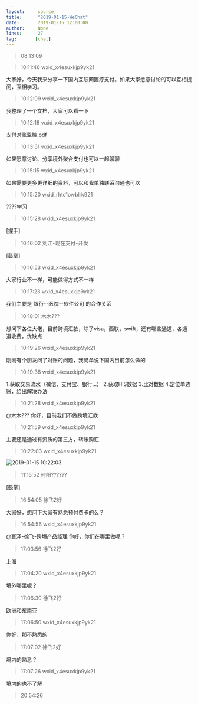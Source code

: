 ```yaml
---
layout:     source 
title:      "2019-01-15-WeChat"
date:       2019-01-15 12:00:00
author:     None
lines:      27 
tag:       [chat]
---
```

> 08:13:09    
   
> 10:11:46  wxid_x4esuxkjp9yk21  
   
大家好，今天我来分享一下国内互联网医疗支付。如果大家愿意讨论的可以互相提问，互相学习。  
   
> 10:12:09  wxid_x4esuxkjp9yk21  
   
我整理了一个文档，大家可以看一下  
   
> 10:12:18  wxid_x4esuxkjp9yk21  
   
[支付对账监控.pdf
]()  
   
> 10:13:51  wxid_x4esuxkjp9yk21  
   
如果愿意讨论、分享境外聚合支付也可以一起聊聊  
   
> 10:15:15  wxid_x4esuxkjp9yk21  
   
如果需要更多更详细的资料，可以和我单独联系沟通也可以  
   
> 10:15:20  wxid_rhtc1owblrk921  
   
????学习  
   
> 10:15:28  wxid_x4esuxkjp9yk21  
   
[握手]  
   
> 10:16:02  刘江-现在支付-开发  
   
[鼓掌]  
   
> 10:16:53  wxid_x4esuxkjp9yk21  
   
大家行业不一样，可能做得方式不一样  
   
> 10:17:23  wxid_x4esuxkjp9yk21  
   
我们主要是  银行--医院--软件公司  的合作关系  
   
> 10:18:01  木木???  
   
想问下各位大佬，目前跨境汇款，除了visa，西联，swift，还有哪些通道，各通道收费，优缺点  
   
> 10:19:26  wxid_x4esuxkjp9yk21  
   
刚刚有个朋友问了对账的问题，我简单说下国内目前怎么做的  
   
> 10:19:38  wxid_x4esuxkjp9yk21  
   
1.获取交易流水（微信、支付宝、银行...） 2.获取HIS数据 3.比对数据 4.定位单边账，给出解决办法  
   
> 10:21:28  wxid_x4esuxkjp9yk21  
   
@木木??? 你好，目前我们不做跨境汇款  
   
> 10:21:59  wxid_x4esuxkjp9yk21  
   
主要还是通过有资质的第三方，转账购汇  
   
> 10:22:03  wxid_x4esuxkjp9yk21  
   
![2019-01-15 10:22:03](http://static.cocolian.cn/img/20190115_102203.png) 
   
> 11:15:52  何阳??????  
   
[鼓掌]  
   
> 16:54:05  徐飞2好  
   
大家好，想问下大家有熟悉预付费卡的么？  
   
> 16:54:56  wxid_x4esuxkjp9yk21  
   
@寰泽-徐飞-跨境产品经理 你好，你们在哪里做呢？  
   
> 17:03:56  徐飞2好  
   
上海  
   
> 17:04:20  wxid_x4esuxkjp9yk21  
   
境外哪里呢？  
   
> 17:06:30  徐飞2好  
   
欧洲和东南亚  
   
> 17:06:50  wxid_x4esuxkjp9yk21  
   
你好，那不熟悉的  
   
> 17:07:02  徐飞2好  
   
境内的熟悉？  
   
> 17:07:26  wxid_x4esuxkjp9yk21  
   
境内的也不了解  
   
> 20:54:26    
   
